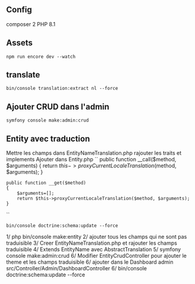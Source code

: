 ## Config
composer 2
PHP 8.1

## Assets
``npm run encore dev --watch``

## translate
``bin/console translation:extract nl --force``

## Ajouter CRUD dans l'admin
``symfony console make:admin:crud``

## Entity avec traduction
Mettre les champs dans EntityNameTranslation.php
rajouter les traits et implements
Ajouter dans Entity.php
``    public function __call($method, $arguments)
    {
        return $this->proxyCurrentLocaleTranslation($method, $arguments);
    }    
    
    public function __get($method)
    {
        $arguments=[];
        return $this->proxyCurrentLocaleTranslation($method, $arguments);
    }
``

``bin/console doctrine:schema:update --force``

1/ php bin/console make:entity
2/ ajouter tous les champs qui ne sont pas traduisible
3/ Creer EntityNameTranslation.php et rajouter les champs traduisible
4/ Extends EntityName avec AbstractTranslation
5/ symfony console make:admin:crud
6/ Modifier EntityCrudController pour ajouter le theme et les champs traduisible
6/ ajouter dans le Dashboard admin src/Controller/Admin/DashboardController
6/ bin/console doctrine:schema:update --force

